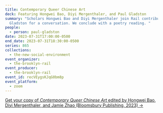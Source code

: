 ```yaml
---
title: Contemporary Queer Chinese Art
deck: Featuring Hongwei Bao, Diyi Mergenthaler, and Paul Gladston
summary: "Scholars Hongwei Bao and Diyi Mergenthaler join Rail contributor Paul
  Gladston for a conversation. We conclude with a poetry reading. "
people:
  - person: paul-gladston
date: 2023-07-31T17:00:00-0500
end_date: 2023-07-31T18:30:00-0500
series: 865
collections:
  - the-new-social-environment
event_organizer:
  - the-brooklyn-rail
event_producer:
  - the-brooklyn-rail
event_id: recVEygsKJqG0bm8p
event_platform:
  - zoom
---
```

[G﻿et your copy of *Contemporary Queer Chinese Art* edited by Hongwei Bao, Diyi Mergenthaler, and Jamie Zhao (Bloomsbury Publishing, 2023) →](https://www.bloomsbury.com/uk/contemporary-queer-chinese-art-9781350333536/)